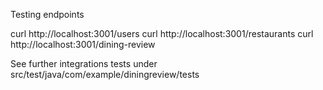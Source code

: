 Testing endpoints

curl http://localhost:3001/users
curl http://localhost:3001/restaurants
curl http://localhost:3001/dining-review

See further integrations tests under src/test/java/com/example/diningreview/tests



